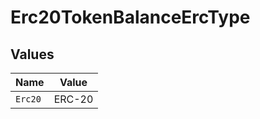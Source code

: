 # Erc20TokenBalanceErcType


## Values

| Name    | Value   |
| ------- | ------- |
| `Erc20` | ERC-20  |